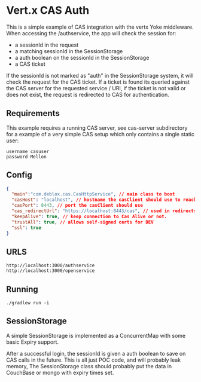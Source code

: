 # Vert.x CAS Auth

This is a simple example of CAS integration with the vertx Yoke middleware. When accessing the /authservice, 
the app will check the session for:

 * a sessionId in the request
 * a matching sessionId in the SessionStorage
 * a auth boolean on the sessionId in the SessionStorage
 * a CAS ticket
 
If the sessionId is not marked as "auth" in the SessionStorage system, it will check the request for the CAS ticket. 
If a ticket is found its queried against the CAS server for the requested service / URI, if the ticket is not valid or 
does not exist, the request is redirected to CAS for authentication.
 

## Requirements
This example requires a running CAS server, see cas-server subdirectory for a example of a very simple CAS setup which 
only contains a single static user:

```
username casuser
password Mellon
```


## Config

```json
{
  "main":"com.deblox.cas.CasHttpService", // main class to boot
  "casHost": "localhost", // hostname the casClient should use to reach CAS
  "casPort": 8443, // port the casClient should use
  "cas_redirectUrl": "https://localhost:8443/cas", // used in redirects, NO trails!
  "keepAlive": true, // keep connection to Cas Alive or not.
  "trustAll": true, // allows self-signed certs for DEV
  "ssl": true
}
```

## URLS

```
http://localhost:3000/authservice
http://localhost:3000/openservice
```

## Running

```
./gradlew run -i
```

## SessionStorage

A simple SessionStorage is implemented as a ConcurrentMap with some basic Expiry support.

After a successful login, the sessionId is given a auth boolean to save on CAS calls in the future. This is all just POC 
code, and will probably leak memory, The SessionStorage class should probably put the data in CouchBase or mongo with 
expiry times set.
